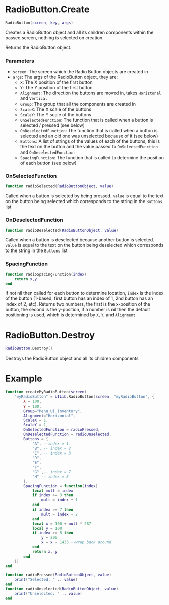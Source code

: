 # RadioButton.Create
```lua
RadioButton(screen, key, args)
```
Creates a RadioButton object and all its children components within the passed screen, nothing is selected on creation.

Returns the RadioButton object.

### Parameters
- `screen`: The screen which the Radio Button objects are created in
- `args`: The args of the RadioButton object, they are:
    - `X`: The X position of the first button
    - `Y`: The Y position of the first button
    - `Alignment`: The direction the buttons are moved in, takes `Horiztonal` and `Vertical`
    - `Group`: The group that all the components are created in
    - `ScaleX`: The X scale of the buttons
    - `ScaleY`: The Y scale of the buttons
    - `OnSelectedFunction`: The function that is called when a button is selected / pressed (see below)
    - `OnDeselectedFunction`: The function that is called when a button is selected and an old one was unselected because of it (see below)
    - `Buttons`: A list of strings of the values of each of the buttons, this is the text on the button and the value passed to `OnSelectedFunction` and `OnDeselectedFunction` 
    - `SpacingFunction`: The function that is called to determine the position of each button (see below)

### OnSelectedFunction
```lua
function radioSelected(RadioButtonObject, value)
```
Called when a button is selected by being pressed.
`value` is equal to the text on the button being selected which corresponds to the string in the `Buttons` list

### OnDeselectedFunction
```lua
function radioDeselected(RadioButtonObject, value)
```
Called when a button is deselected because another button is selected.
`value` is equal to the text on the button being deselected which corresponds to the string in the `Buttons` list

### SpacingFunction
```lua
function radioSpacingFunction(index)
    return x,y
end
```
If not nil then called for each button to determine location, `index` is the index of the button (1-based, first button has an index of 1, 2nd button has an index of 2, etc).
Returns two numbers, the first is the x-position of the button, the second is the y-position, if a number is nil then the default positioning is used, which is determined by `X`, `Y`, and `Alignment`

# RadioButton.Destroy
```lua
RadioButton.Destroy()
```
Destroys the RadioButton object and all its children components

# Example
```lua
function createMyRadioButton(screen)
    "myRadioButton" = UILib.RadioButton(screen, "myRadioButton", {
        X = 100,
        Y = 100,
        Group="Menu_UI_Inventory",
        Alignment="Horizontal",
        ScaleX = 1,
        ScaleY = 1,
        OnSelectedFunction = radioPressed,
        OnDeselectedFunction = radioUnselected,
        Buttons = {
            "A", --index = 1
            "B", -- index = 2
            "C", -- index = 3
            "D",
            "E",
            "F",
            "G" ,-- index = 7
            "H" -- index = 8
        },
        SpacingFunction = function(index)
            local mult = index
            if index >= 3 then
                mult = index + 1
            end
            if index >= 7 then
                mult = index + 2
            end
            local x = 100 + mult * 287
            local y = 100
            if index >= 5 then
                y = 200
                x = x - 1435 --wrap back around
            end
            return x, y
        end
    })
end

function radioPressed(RadioButtonObject, value)
	print("Selected: " .. value)
end
function radioUnselected(RadioButtonObject, value)
	print("Unselected: " .. value)
end
```